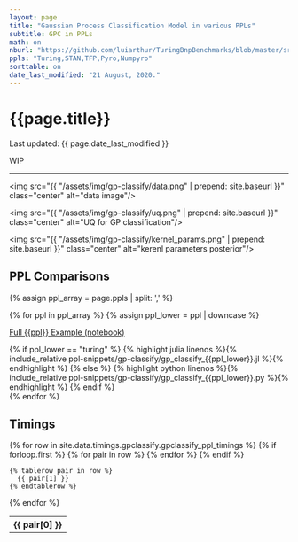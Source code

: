 ```yaml
---
layout: page
title: "Gaussian Process Classification Model in various PPLs"
subtitle: GPC in PPLs
math: on
nburl: "https://github.com/luiarthur/TuringBnpBenchmarks/blob/master/src/gp-classify/notebooks/"
ppls: "Turing,STAN,TFP,Pyro,Numpyro"
sorttable: on
date_last_modified: "21 August, 2020."
---
```


<!--
Tables were generated via:
https://jekyllrb.com/tutorials/csv-to-table/
-->


# {{page.title}}

Last updated: {{ page.date_last_modified }}

WIP

***

<img src="{{ "/assets/img/gp-classify/data.png" | prepend: site.baseurl }}"
     class="center" alt="data image"/>

<img src="{{ "/assets/img/gp-classify/uq.png" | prepend: site.baseurl }}"
     class="center" alt="UQ for GP classification"/>

<img src="{{ "/assets/img/gp-classify/kernel_params.png" |
             prepend: site.baseurl }}"
     class="center" alt="kerenl parameters posterior"/>

## PPL Comparisons
<!-- Buttons Div for appending buttons-->
<div id="ppl-buttons" class="btn-group" role="group" aria-label="...">
</div>

{% assign ppl_array = page.ppls | split: ',' %}

{% for ppl in ppl_array %}
  {% assign ppl_lower = ppl | downcase %}

<div class="ppl-code hide" id="{{ppl_lower}}">
<p>
  <a href="{{page.nburl}}/gp_classify_{{ppl_lower}}.ipynb">Full {{ppl}} Example (notebook)</a>
</p>
    {% if ppl_lower == "turing" %}
      {% highlight julia linenos %}{% include_relative ppl-snippets/gp-classify/gp_classify_{{ppl_lower}}.jl %}{% endhighlight %}
    {% else  %}
      {% highlight python linenos %}{% include_relative ppl-snippets/gp-classify/gp_classify_{{ppl_lower}}.py %}{% endhighlight %}
    {% endif %}
</div>
{% endfor %}


## Timings


<table class="table table-bordered table-hover table-condensed sortable"
       id="gp-ppl-times">
  {% for row in site.data.timings.gpclassify.gpclassify_ppl_timings %}
    {% if forloop.first %}
    <tr>
      {% for pair in row %}
        <th>{{ pair[0] }}</th>
      {% endfor %}
    </tr>
    {% endif %}

    {% tablerow pair in row %}
      {{ pair[1] }}
    {% endtablerow %}
  {% endfor %}
</table>

<!-- Scripts code chunk buttons -->
<script>
$(document).ready(function(){
  // PPLs to benchmark.
  var ppls = ['Turing', 'STAN', 'TFP', 'Pyro', 'Numpyro'];

  for (ppl of ppls) {
    let ppl_lower = ppl.toLowerCase();

    // Create buttons.
    $('#ppl-buttons').append(`
      <button type="button" class="btn btn-default ${ppl_lower}">${ppl}</button>
    `);

    // Show Turing example by default.
    $("#turing").attr("class", `ppl-code show`);

    // Button callbacks. 
    $(`button.${ppl_lower}`).click(() => {
      $(".ppl-code").attr("class", `ppl-code hide`);
      $(`#${ppl_lower}`).attr("class", `ppl-code show`);
    });
  }
});
</script>


[1]: http://www.gaussianprocess.org/gpml/
[2]: http://www.gaussianprocess.org/gpml/chapters/RW2.pdf
[3]: https://aws.amazon.com/ec2/instance-types/c5/
